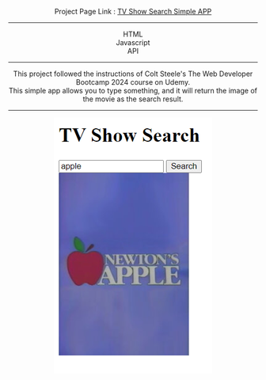 

<div align="center">

Project Page Link : <a href="https://daydreamygithubhost.github.io/TVShowSearchSimpleAPP/">TV Show Search Simple APP</a>
<hr>
HTML<br>
Javascript<br>
API<br>
<hr>
This project followed the instructions of Colt Steele's The Web Developer Bootcamp 2024 course on Udemy.<br>
This simple app allows you to type something, and it will return the image of the movie as the search result.
<hr>
<img src="https://github.com/DayDreamYGithub/Udemy-WebDevelopment-Practice/blob/main/TVShowSearchSimpleAPP/gitimg/1.png?raw=true" alt="PC">

</div>
